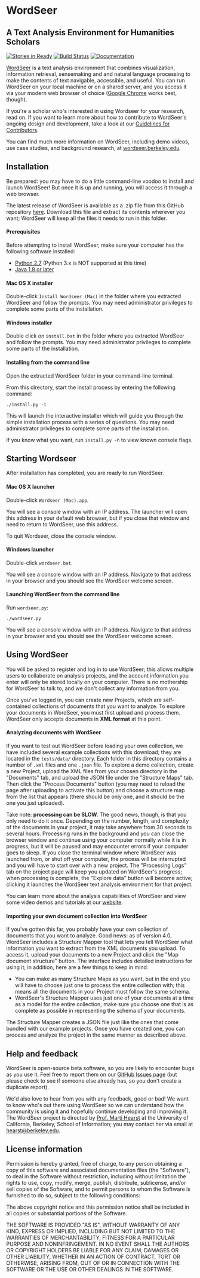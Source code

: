 # WordSeer
## A Text Analysis Environment for Humanities Scholars

[![Stories in Ready](https://badge.waffle.io/wordseer/wordseer.png?label=ready&title=Ready)](https://waffle.io/wordseer/wordseer)
[![Build Status](https://travis-ci.org/Wordseer/wordseer.svg?branch=master)](https://travis-ci.org/Wordseer/wordseer)
[![Documentation](https://readthedocs.org/projects/wordseer/badge/?version=latest)](http://wordseer.readthedocs.org/en/latest/)

[WordSeer](http://wordseer.berkeley.edu/) is a text analysis environment that combines visualization, information retrieval, sensemaking and and natural language processing to make the contents of text navigable, accessible, and useful. You can run WordSeer on your local machine or on a shared server, and you access it via your modern web browser of choice ([Google Chrome](https://www.google.com/chrome/browser/desktop/index.html) works best, though).

If you're a scholar who's interested in using Wordseer for your research, read on. If you want to learn more about how to contribute to WordSeer's ongoing design and development, take a look at our [Guidelines for Contributors](https://github.com/Wordseer/wordseer/blob/master/CONTRIBUTING.markdown).

You can find much more information on WordSeer, including demo videos, use case studies, and background research, at [wordseer.berkeley.edu](http://wordseer.berkeley.edu).

## Installation

Be prepared: you may have to do a little command-line voodoo to install and launch WordSeer! 
But once it is up and running, you will access it through a web browser.

The latest release of WordSeer is available as a .zip file from this GitHub repository 
[here](https://github.com/Wordseer/wordseer/archive/master.zip). Download this file and 
extract its contents wherever you want; WordSeer will keep all the files it needs to run 
in this folder.

#### Prerequisites

Before attempting to install WordSeer, make sure your computer has the following software installed:

- [Python 2.7](https://python.org/download) (Python 3.x is NOT supported at this time)
- [Java 1.8 or later](https://www.java.com/en/download/manual.jsp)

#### Mac OS X installer

Double-click `Install Wordseer (Mac)` in the folder where you extracted WordSeer and follow the prompts.
You may need administrator privileges to complete some parts of the installation.

#### Windows installer

Double click on `install.bat` in the folder where you extracted WordSeer and follow the prompts.
You may need administrator privileges to complete some parts of the installation.

#### Installing from the command line

Open the extracted WordSeer folder in your command-line terminal.

From this directory, start the install process by entering the following command:

    ./install.py -i

This will launch the interactive installer which will guide you through the
simple installation process with a series of questions. You may need administrator privileges
to complete some parts of the installation.

If you know what you want, run `install.py -h` to view known console flags.

## Starting Wordseer

After installation has completed, you are ready to run WordSeer.

#### Mac OS X launcher

Double-click `Wordseer (Mac).app`. 

You will see a console window with an IP address. The launcher will open 
this address in your default web browser, but if you close that window and need
to return to WordSeer, use this address. 

To quit Wordseer, close the console window.

#### Windows launcher

Double-click `wordseer.bat`.

You will see a console window with an IP address. Navigate
to that address in your browser and you should see the WordSeer welcome
screen.

#### Launching WordSeer from the command line

Run `wordseer.py`:

    ./wordseer.py
    
You will see a console window with an IP address. Navigate
to that address in your browser and you should see the WordSeer welcome
screen.


## Using WordSeer

You will be asked to register and log in to use WordSeer; this allows multiple users
to collaborate on analysis projects, and the account information you enter will only
be stored locally on your computer. There is no mothership for WordSeer to talk to, and 
we don't collect any information from you. 

Once you've logged in, you can create new Projects, which are self-contained collections
of documents that you want to analyze. To explore your documents in WordSeer, you must 
first upload and process them. WordSeer only accepts documents in **XML format** at this point.

#### Analyzing documents with WordSeer

If you want to test out WordSeer before loading your own collection, we have included several
example collections with this download; they are located in the `tests/data/` directory. Each 
folder in this directory contains a number of `.xml` files and one `.json` file. To 
explore a demo collection, create a new Project, upload the XML files from your chosen directory
in the "Documents" tab, and upload the JSON file under the "Structure Maps" tab. Then click the 
"Process Documents" button (you may need to reload the page after uploading to activate this button)
and choose a structure map from the list that appears (there should be only one, and it should be 
the one you just uploaded).

Take note: **processing can be SLOW.** The good news, though, is that you only need to do it once. 
Depending on the number, length, and complexity of the documents in your project, it may take anywhere 
from 30 seconds to several hours. Processing runs in the background and you can close the browser window
and continue using your computer normally while it is in progress, but it will be paused and may encounter 
errors if your computer goes to sleep. If you close the terminal window where WordSeer was launched from, or 
shut off your computer, the process will be interrupted and you will have to start over with a 
new project. The "Processing Logs" tab on the project page will keep you updated on
WordSeer's progress; when processing is complete, the "Explore data" button will become active; 
clicking it launches the WordSeer text analysis environment for that project.

You can learn more about the analysis capabilities of WordSeer and view some video demos and tutorials 
at our [website](http://wordseer.berkeley.edu/).

#### Importing your own document collection into WordSeer

If you've gotten this far, you probably have your own collection of documents that you want to analyze.
Good news: as of version 4.0, WordSeer includes a Structure Mapper tool that lets you tell
WordSeer what information you want to extract from the XML documents you upload. To access it, upload 
your documents to a new Project and click the "Map document structure" button. The interface includes
detailed instructions for using it; in addition, here are a few things to keep in mind:

- You can make as many Structure Maps as you want, but in the end you will have to choose just one to process the entire collection with; this means all the documents in your Project must follow the same schema.
- WordSeer's Structure Mapper uses just one of your documents at a time as a model for the entire collection; make sure you choose one that is as complete as possible in representing the schema of your documents.  

The Structure Mapper creates a JSON file just like the ones that come bundled with our example projects.
Once you have created one, you can process and analyze the project in the same manner as 
described above. 

## Help and feedback

WordSeer is open-source beta software, so you are likely to encounter bugs as you use it.
Feel free to report them on our [GitHub Issues page](https://github.com/Wordseer/wordseer/issues) 
(but please check to see if someone else already has, so you don't create a duplicate report). 

We'd also love to hear from you with any feedback, good or bad! We want to know who's 
out there using WordSeer so we can understand how the community is using it and hopefully
continue developing and improving it. The WordSeer project is directed by [Prof. Marti Hearst](http://people.ischool.berkeley.edu/~hearst/) 
at the University of California, Berkeley, School of Information; you may contact her via email 
at hearst@berkeley.edu.

## License information 

Permission is hereby granted, free of charge, to any person obtaining a copy
of this software and associated documentation files (the "Software"), to deal
in the Software without restriction, including without limitation the rights
to use, copy, modify, merge, publish, distribute, sublicense, and/or sell
copies of the Software, and to permit persons to whom the Software is
furnished to do so, subject to the following conditions:

The above copyright notice and this permission notice shall be included in
all copies or substantial portions of the Software.

THE SOFTWARE IS PROVIDED "AS IS", WITHOUT WARRANTY OF ANY KIND, EXPRESS OR
IMPLIED, INCLUDING BUT NOT LIMITED TO THE WARRANTIES OF MERCHANTABILITY,
FITNESS FOR A PARTICULAR PURPOSE AND NONINFRINGEMENT. IN NO EVENT SHALL THE
AUTHORS OR COPYRIGHT HOLDERS BE LIABLE FOR ANY CLAIM, DAMAGES OR OTHER
LIABILITY, WHETHER IN AN ACTION OF CONTRACT, TORT OR OTHERWISE, ARISING FROM,
OUT OF OR IN CONNECTION WITH THE SOFTWARE OR THE USE OR OTHER DEALINGS IN
THE SOFTWARE.

